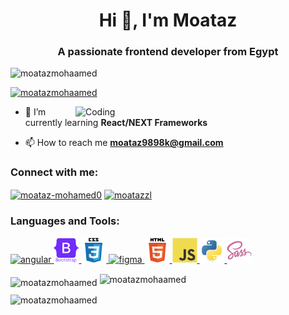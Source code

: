 <h1 align="center">Hi 👋, I'm Moataz</h1>
<h3 align="center">A passionate frontend developer from Egypt</h3>

<p align="left"> <img src="https://komarev.com/ghpvc/?username=moatazmohaamed&label=Profile%20views&color=0e75b6&style=flat" alt="moatazmohaamed" /> </p>

<p align="left"> <a href="https://github.com/ryo-ma/github-profile-trophy"><img src="https://github-profile-trophy.vercel.app/?username=moatazmohaamed" alt="moatazmohaamed" /></a> </p>
<img align="right" alt="Coding" width="400" src="https://cdn.dribbble.com/users/1162077/screenshots/3848914/programmer.gif">


- 🌱 I’m currently learning **React/NEXT Frameworks**

- 📫 How to reach me **moataz9898k@gmail.com**

<h3 align="left">Connect with me:</h3>
<p align="left">
<a href="https://linkedin.com/in/moataz-mohamed0" target="blank"><img align="center" src="https://raw.githubusercontent.com/rahuldkjain/github-profile-readme-generator/master/src/images/icons/Social/linked-in-alt.svg" alt="moataz-mohamed0" height="30" width="40" /></a>
<a href="https://instagram.com/moatazzl" target="blank"><img align="center" src="https://raw.githubusercontent.com/rahuldkjain/github-profile-readme-generator/master/src/images/icons/Social/instagram.svg" alt="moatazzl" height="30" width="40" /></a>
</p>

<h3 align="left">Languages and Tools:</h3>
<p align="left"> <a href="https://angular.io" target="_blank" rel="noreferrer"> <img src="https://angular.io/assets/images/logos/angular/angular.svg" alt="angular" width="40" height="40"/> </a> <a href="https://getbootstrap.com" target="_blank" rel="noreferrer"> <img src="https://raw.githubusercontent.com/devicons/devicon/master/icons/bootstrap/bootstrap-plain-wordmark.svg" alt="bootstrap" width="40" height="40"/> </a> <a href="https://www.w3schools.com/css/" target="_blank" rel="noreferrer"> <img src="https://raw.githubusercontent.com/devicons/devicon/master/icons/css3/css3-original-wordmark.svg" alt="css3" width="40" height="40"/> </a> <a href="https://www.figma.com/" target="_blank" rel="noreferrer"> <img src="https://www.vectorlogo.zone/logos/figma/figma-icon.svg" alt="figma" width="40" height="40"/> </a> <a href="https://www.w3.org/html/" target="_blank" rel="noreferrer"> <img src="https://raw.githubusercontent.com/devicons/devicon/master/icons/html5/html5-original-wordmark.svg" alt="html5" width="40" height="40"/> </a> <a href="https://developer.mozilla.org/en-US/docs/Web/JavaScript" target="_blank" rel="noreferrer"> <img src="https://raw.githubusercontent.com/devicons/devicon/master/icons/javascript/javascript-original.svg" alt="javascript" width="40" height="40"/> </a> <a href="https://www.python.org" target="_blank" rel="noreferrer"> <img src="https://raw.githubusercontent.com/devicons/devicon/master/icons/python/python-original.svg" alt="python" width="40" height="40"/> </a> <a href="https://sass-lang.com" target="_blank" rel="noreferrer"> <img src="https://raw.githubusercontent.com/devicons/devicon/master/icons/sass/sass-original.svg" alt="sass" width="40" height="40"/> </a> </p>

<p><img align="left" style="padding-top: 6px" src="https://github-readme-stats.vercel.app/api/top-langs?username=moatazmohaamed&show_icons=true&locale=en&layout=compact" alt="moatazmohaamed" /></p>

<p>&nbsp;<img align="center" src="https://github-readme-stats.vercel.app/api?username=moatazmohaamed&show_icons=true&locale=en" alt="moatazmohaamed" /></p>

<p><img align="center" src="https://github-readme-streak-stats.herokuapp.com/?user=moatazmohaamed&" alt="moatazmohaamed" /></p>
